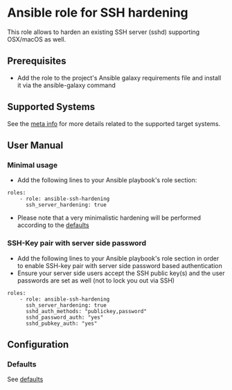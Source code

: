 Ansible role for SSH hardening
==============================

This role allows to harden an existing SSH server (sshd) supporting OSX/macOS as well.

## Prerequisites

* Add the role to the project's Ansible galaxy requirements file and install it via the ansible-galaxy command

## Supported Systems

See the [meta info](meta/main.yml) for more details related to the supported target systems.

## User Manual

### Minimal usage

* Add the following lines to your Ansible playbook's role section:
```
roles:
    - role: ansible-ssh-hardening
      ssh_server_hardening: true
```
* Please note that a very minimalistic hardening will be performed according to the [defaults](defaults/main.yml)

### SSH-Key pair with server side password

* Add the following lines to your Ansible playbook's role section in order to enable SSH-key pair with server side password based authentication
* Ensure your server side users accept the SSH public key(s) and the user passwords are set as well (not to lock you out via SSH)
```
roles:
    - role: ansible-ssh-hardening
      ssh_server_hardening: true
      sshd_auth_methods: "publickey,password"
      sshd_password_auth: "yes"
      sshd_pubkey_auth: "yes"
```

## Configuration

### Defaults

See [defaults](defaults/main.yml)
